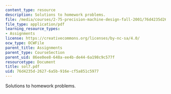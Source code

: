 ```yaml
---
content_type: resource
description: Solutions to homework problems.
file: /media/courses/2-75-precision-machine-design-fall-2001/76d4235d26276a5b916ecf5a851c5977_sol7.pdf
file_type: application/pdf
learning_resource_types:
- Assignments
license: https://creativecommons.org/licenses/by-nc-sa/4.0/
ocw_type: OCWFile
parent_title: Assignments
parent_type: CourseSection
parent_uid: 86ee0ee8-648a-ee4b-de44-6a198c9c577f
resourcetype: Document
title: sol7.pdf
uid: 76d4235d-2627-6a5b-916e-cf5a851c5977
---
```

Solutions to homework problems.